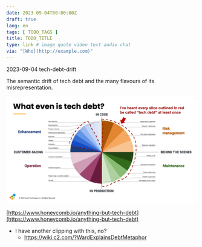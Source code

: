 ```yaml
---
date: 2023-09-04T00:00:00Z
draft: true
lang: en
tags: [ TODO_TAGS ]
title: TODO_TITLE
type: link # image quote video text audio chat
via: "[Who](http://example.com)"
---
```



2023-09-04 tech-debt-drift


The semantic drift of tech debt and the many flavours of its misrepresentation.

![2023-09-04 tech-debt-drift](2023-09-04%20tech-debt-drift.png)

[https://www.honeycomb.io/anything-but-tech-debt](https://www.honeycomb.io/anything-but-tech-debt)

* I have another clipping with this, no?
	* https://wiki.c2.com/?WardExplainsDebtMetaphor

